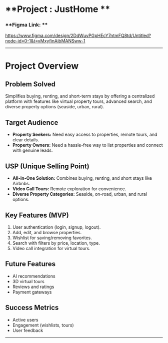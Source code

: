 # **Project : JustHome **

### **Figma Link: **

 https://www.figma.com/design/2DdWuvPGpHEcY7ntmFQ8td/Untitled?node-id=0-1&t=vMxyfinAibMANSww-1

---

# **Project Overview**

## Problem Solved
Simplifies buying, renting, and short-term stays by offering a centralized platform with features like virtual property tours, advanced search, and diverse property options (seaside, urban, rural).

## Target Audience

- **Property Seekers:** Need easy access to properties, remote tours, and clear details.
- **Property Owners:** Need a hassle-free way to list properties and connect with genuine leads.

## USP (Unique Selling Point)

- **All-in-One Solution:** Combines buying, renting, and short stays like Airbnbs.
- **Video Call Tours:** Remote exploration for convenience.
- **Diverse Property Categories:** Seaside, on-road, urban, and rural options.

## Key Features (MVP)

1. User authentication (login, signup, logout).
2. Add, edit, and browse properties.
3. Wishlist for saving/removing favorites.
4. Search with filters by price, location, type.
5. Video call integration for virtual tours.

## Future Features
- AI recommendations
- 3D virtual tours
- Reviews and ratings
- Payment gateways

<!-- ## Resources & Timeline

- **Tools:** MERN stack, WebRTC/Twilio, Google Maps API, Cloudinary.
- **Timeline:** MVP in 6-8 weeks, advanced features in 4-6 months. -->

## Success Metrics

- Active users
- Engagement (wishlists, tours)
- User feedback

<!-- ## **Scaling**

- Mobile app development
- International listings
- Partnerships with real estate agencies -->

---
